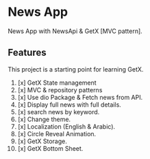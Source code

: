 # News App 

News App with NewsApi & GetX [MVC pattern].

## Features

This project is a starting point for learning GetX.

1. [x] GetX State management
2. [x] MVC & repository patterns
3. [x] Use dio Package & Fetch news from API.
4. [x] Display full news with full details.
5. [x] search news by keyword.
6. [x] Change theme.
7. [x] Localization (English & Arabic).
8. [x] Circle Reveal Animation.
9. [x] GetX Storage.
10. [x] GetX Bottom Sheet.